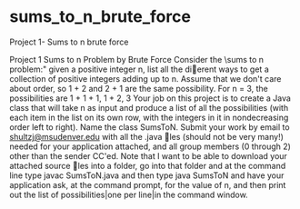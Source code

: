 # sums_to_n_brute_force
Project 1- Sums to n brute force


Project 1 Sums to n Problem by Brute Force
Consider the \sums to n problem:" given a positive integer n, list all the dierent ways
to get a collection of positive integers adding up to n. Assume that we don't care about
order, so 1 + 2 and 2 + 1 are the same possibility.
For n = 3, the possibilities are
1 + 1 + 1, 1 + 2, 3
Your job on this project is to create a Java class that will take n as input and produce a
list of all the possibilities (with each item in the list on its own row, with the integers in
it in nondecreasing order left to right).
Name the class SumsToN. Submit your work by email to shultzj@msudenver.edu with all
the .java les (should not be very many!) needed for your application attached, and all
group members (0 through 2) other than the sender CC'ed.
Note that I want to be able to download your attached source les into a folder, go into
that folder and at the command line type
javac SumsToN.java
and then type
java SumsToN
and have your application ask, at the command prompt, for the value of n, and then print
out the list of possibilities|one per line|in the command window.
